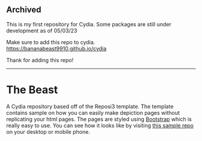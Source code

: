 ## Archived

This is my first repository for Cydia. Some packages are still under development as of 05/03/23

Make sure to add this repo to cydia. https://bananabeast9910.github.io/cydia

Thank for adding this repo!

---

# The Beast

A Cydia repository based off of the Reposi3 template. The template contains sample on how you can easily make depiction pages without replicating your html pages. The pages are styled using [Bootstrap](http://getbootstrap.com/) which is really easy to use. You can see how it looks like by visiting [this sample repo](https://supermamon.github.io/Reposi3/) on your desktop or mobile phone.
